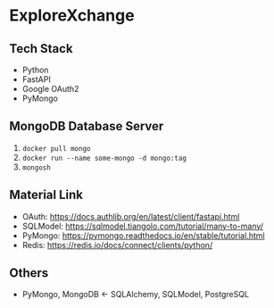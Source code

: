 # ExploreXchange

## Tech Stack
- Python
- FastAPI
- Google OAuth2
- PyMongo

## MongoDB Database Server
1. ```docker pull mongo```
2. ```docker run --name some-mongo -d mongo:tag```
3. ```mongosh```

## Material Link
- OAuth: https://docs.authlib.org/en/latest/client/fastapi.html
- SQLModel: https://sqlmodel.tiangolo.com/tutorial/many-to-many/
- PyMongo: https://pymongo.readthedocs.io/en/stable/tutorial.html
- Redis: https://redis.io/docs/connect/clients/python/

## Others
- PyMongo, MongoDB <- SQLAlchemy, SQLModel, PostgreSQL